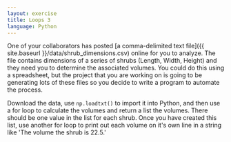 ```yaml
---
layout: exercise
title: Loops 3
language: Python
---
```


One of your collaborators has posted
[a comma-delimited text file]({{ site.baseurl }}/data/shrub_dimensions.csv) online for you to
analyze. The file contains dimensions of a series of shrubs (Length, Width,
Height) and they need you to determine the associated volumes. You could do this
using a spreadsheet, but the project that you are working on is going to be
generating lots of these files so you decide to write a program to automate the
process.

Download the data, use `np.loadtxt()` to import it into Python, and then use a
for loop to calculate the volumes and return a list the volumes. There should be
one value in the list for each shrub. Once you have created this list, use
another for loop to print out each volume on it's own line in a string like 'The
volume the shrub is 22.5.'
